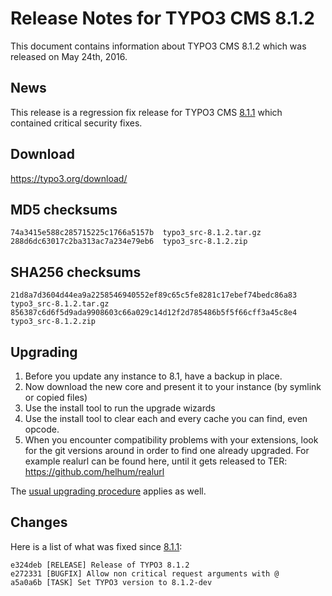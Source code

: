 Release Notes for TYPO3 CMS 8.1.2
=================================

This document contains information about TYPO3 CMS 8.1.2 which was
released on May 24th, 2016.

News
----

This release is a regression fix release for TYPO3 CMS
[8.1.1](TYPO3_CMS_8.1.1 "wikilink") which contained critical security
fixes.

Download
--------

<https://typo3.org/download/>

MD5 checksums
-------------

    74a3415e588c285715225c1766a5157b  typo3_src-8.1.2.tar.gz
    288d6dc63017c2ba313ac7a234e79eb6  typo3_src-8.1.2.zip

SHA256 checksums
----------------

    21d8a7d3604d44ea9a2258546940552ef89c65c5fe8281c17ebef74bedc86a83  typo3_src-8.1.2.tar.gz
    856387c6d6f5d9ada9908603c66a029c14d12f2d785486b5f5f66cff3a45c8e4  typo3_src-8.1.2.zip

Upgrading
---------

1.  Before you update any instance to 8.1, have a backup in place.
2.  Now download the new core and present it to your instance (by
    symlink or copied files)
3.  Use the install tool to run the upgrade wizards
4.  Use the install tool to clear each and every cache you can find,
    even opcode.
5.  When you encounter compatibility problems with your extensions, look
    for the git versions around in order to find one already upgraded.
    For example realurl can be found here, until it gets released to
    TER: <https://github.com/helhum/realurl>

The [usual upgrading
procedure](https://docs.typo3.org/typo3cms/InstallationGuide/) applies
as well.

Changes
-------

Here is a list of what was fixed since
[8.1.1](TYPO3_CMS_8.1.1 "wikilink"):

    e324deb [RELEASE] Release of TYPO3 8.1.2
    e272331 [BUGFIX] Allow non critical request arguments with @
    a5a0a6b [TASK] Set TYPO3 version to 8.1.2-dev


